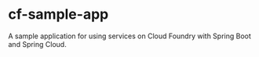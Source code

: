 # cf-sample-app
A sample application for using services on Cloud Foundry with Spring Boot and Spring Cloud.
